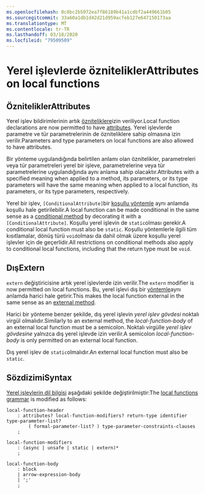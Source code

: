 ```yaml
---
ms.openlocfilehash: 0c8bc2b5072ea7f86189b41a1cdbf2a449661b05
ms.sourcegitcommit: 33a60a1db1d42d21d959acfeb127e647150173aa
ms.translationtype: MT
ms.contentlocale: tr-TR
ms.lasthandoff: 03/18/2020
ms.locfileid: "79509509"
---
```

# <a name="attributes-on-local-functions"></a><span data-ttu-id="be7df-101">Yerel işlevlerde öznitelikler</span><span class="sxs-lookup"><span data-stu-id="be7df-101">Attributes on local functions</span></span>

## <a name="attributes"></a><span data-ttu-id="be7df-102">Öznitelikler</span><span class="sxs-lookup"><span data-stu-id="be7df-102">Attributes</span></span>

<span data-ttu-id="be7df-103">Yerel işlev bildirimlerinin artık [özniteliklere](../spec/attributes.md)izin veriliyor.</span><span class="sxs-lookup"><span data-stu-id="be7df-103">Local function declarations are now permitted to have [attributes](../spec/attributes.md).</span></span> <span data-ttu-id="be7df-104">Yerel işlevlerde parametre ve tür parametrelerinin de özniteliklere sahip olmasına izin verilir.</span><span class="sxs-lookup"><span data-stu-id="be7df-104">Parameters and type parameters on local functions are also allowed to have attributes.</span></span>

<span data-ttu-id="be7df-105">Bir yönteme uygulandığında belirtilen anlamı olan öznitelikler, parametreleri veya tür parametreleri yerel bir işleve, parametrelerine veya tür parametrelerine uygulandığında aynı anlama sahip olacaktır.</span><span class="sxs-lookup"><span data-stu-id="be7df-105">Attributes with a specified meaning when applied to a method, its parameters, or its type parameters will have the same meaning when applied to a local function, its parameters, or its type parameters, respectively.</span></span>

<span data-ttu-id="be7df-106">Yerel bir işlev, `[ConditionalAttribute]`bir [koşullu yöntemle](../spec/attributes.md#the-conditional-attribute) aynı anlamda koşullu hale getirilebilir.</span><span class="sxs-lookup"><span data-stu-id="be7df-106">A local function can be made conditional in the same sense as a [conditional method](../spec/attributes.md#the-conditional-attribute) by decorating it with a `[ConditionalAttribute]`.</span></span> <span data-ttu-id="be7df-107">Koşullu yerel işlevin de `static`olması gerekir.</span><span class="sxs-lookup"><span data-stu-id="be7df-107">A conditional local function must also be `static`.</span></span> <span data-ttu-id="be7df-108">Koşullu yöntemlerle ilgili tüm kısıtlamalar, dönüş türü `void`olması da dahil olmak üzere koşullu yerel işlevler için de geçerlidir.</span><span class="sxs-lookup"><span data-stu-id="be7df-108">All restrictions on conditional methods also apply to conditional local functions, including that the return type must be `void`.</span></span>

## <a name="extern"></a><span data-ttu-id="be7df-109">Dış</span><span class="sxs-lookup"><span data-stu-id="be7df-109">Extern</span></span>

<span data-ttu-id="be7df-110">`extern` değiştiricisine artık yerel işlevlerde izin verilir.</span><span class="sxs-lookup"><span data-stu-id="be7df-110">The `extern` modifier is now permitted on local functions.</span></span> <span data-ttu-id="be7df-111">Bu, yerel işlevi dış bir [yöntemle](../spec/classes.md#external-methods)aynı anlamda harici hale getirir.</span><span class="sxs-lookup"><span data-stu-id="be7df-111">This makes the local function external in the same sense as an [external method](../spec/classes.md#external-methods).</span></span>

<span data-ttu-id="be7df-112">Harici bir yönteme benzer şekilde, dış yerel işlevin *yerel işlev gövdesi* noktalı virgül olmalıdır.</span><span class="sxs-lookup"><span data-stu-id="be7df-112">Similarly to an external method, the *local-function-body* of an external local function must be a semicolon.</span></span> <span data-ttu-id="be7df-113">Noktalı virgülle *yerel işlev gövdesine* yalnızca dış yerel işlevde izin verilir.</span><span class="sxs-lookup"><span data-stu-id="be7df-113">A semicolon *local-function-body* is only permitted on an external local function.</span></span> 

<span data-ttu-id="be7df-114">Dış yerel işlev de `static`olmalıdır.</span><span class="sxs-lookup"><span data-stu-id="be7df-114">An external local function must also be `static`.</span></span>

## <a name="syntax"></a><span data-ttu-id="be7df-115">Sözdizimi</span><span class="sxs-lookup"><span data-stu-id="be7df-115">Syntax</span></span>

<span data-ttu-id="be7df-116">[Yerel işlevlerin dil bilgisi](csharp-7.0/local-functions.md#syntax-grammar) aşağıdaki şekilde değiştirilmiştir:</span><span class="sxs-lookup"><span data-stu-id="be7df-116">The [local functions grammar](csharp-7.0/local-functions.md#syntax-grammar) is modified as follows:</span></span>
```
local-function-header
    : attributes? local-function-modifiers? return-type identifier type-parameter-list?
        ( formal-parameter-list? ) type-parameter-constraints-clauses
    ;

local-function-modifiers
    : (async | unsafe | static | extern)*
    ;

local-function-body
    : block
    | arrow-expression-body
    | ';'
    ;
```
